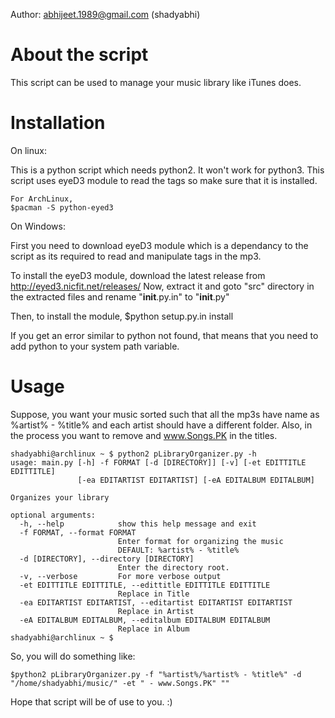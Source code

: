 Author: abhijeet.1989@gmail.com (shadyabhi)

# About the script

This script can be used to manage your music library like iTunes does. 

# Installation

On linux:

This is a python script which needs python2. It won't work for python3.
This script uses eyeD3 module to read the tags so make sure that it is installed.

    For ArchLinux,
    $pacman -S python-eyed3

On Windows:

First you need to download eyeD3 module which is a dependancy to the script as 
its required to read and manipulate tags in the mp3.

To install the eyeD3 module, download the latest release from http://eyed3.nicfit.net/releases/
Now, extract it and goto "src" directory in the extracted files and rename "__init__.py.in"
to "__init__.py"

Then, to install the module, 
    $python setup.py.in install

If you get an error similar to python not found, that means that you need to add python
to your system path variable. 

    
# Usage

Suppose, you want your music sorted such that all the mp3s have name as 
%artist% - %title% and each artist should have a different folder.
Also, in the process you want to remove and www.Songs.PK in the titles.

    shadyabhi@archlinux ~ $ python2 pLibraryOrganizer.py -h
    usage: main.py [-h] -f FORMAT [-d [DIRECTORY]] [-v] [-et EDITTITLE EDITTITLE]
                   [-ea EDITARTIST EDITARTIST] [-eA EDITALBUM EDITALBUM]
    
    Organizes your library
    
    optional arguments:
      -h, --help            show this help message and exit
      -f FORMAT, --format FORMAT
                            Enter format for organizing the music
                            DEFAULT: %artist% - %title%
      -d [DIRECTORY], --directory [DIRECTORY]
                            Enter the directory root.
      -v, --verbose         For more verbose output
      -et EDITTITLE EDITTITLE, --edittitle EDITTITLE EDITTITLE
                            Replace in Title
      -ea EDITARTIST EDITARTIST, --editartist EDITARTIST EDITARTIST
                            Replace in Artist
      -eA EDITALBUM EDITALBUM, --editalbum EDITALBUM EDITALBUM
                            Replace in Album
    shadyabhi@archlinux ~ $

So, you will do something like:

    $python2 pLibraryOrganizer.py -f "%artist%/%artist% - %title%" -d "/home/shadyabhi/music/" -et " - www.Songs.PK" ""


Hope that script will be of use to you. :)
